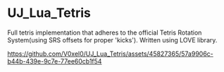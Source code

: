 # UJ_Lua_Tetris

Full tetris implementation that adheres to the official Tetris Rotation System(using SRS offsets for proper 'kicks'). 
Written using LOVE library.

https://github.com/V0xel0/UJ_Lua_Tetris/assets/45827365/57a9906c-b44b-439e-9c7e-77ee60cb1f54

